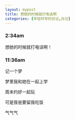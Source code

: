 ```yaml
---
layout: mypost
title: 想她的时候就打电话啊
categories: [年轻时写的日记,日记]
---
```

### 2:34am

想她的时候就打电话啊！



### 11:36am

记一个梦

梦里我和她在一起上学

周末约好一起玩

可是我爸要留我吃饭

气气气

